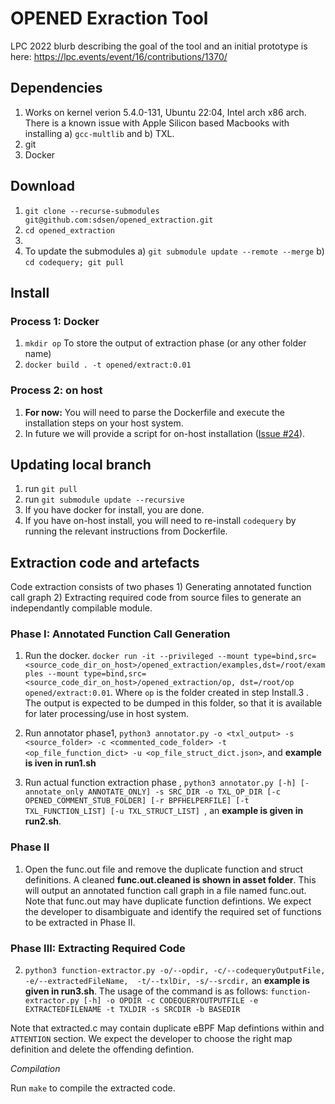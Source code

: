 # OPENED Exraction Tool

LPC 2022 blurb describing the goal of the tool and an initial prototype is here: https://lpc.events/event/16/contributions/1370/ 
 
## Dependencies
 1. Works on kernel verion 5.4.0-131, Ubuntu 22:04, Intel arch x86 arch. There is a known issue with Apple Silicon based Macbooks with installing a) ``gcc-multlib`` and b) TXL.
 2. git
 3. Docker
 
## Download
 1. ``git clone --recurse-submodules git@github.com:sdsen/opened_extraction.git``
 2. ``cd opened_extraction``
 3. 
 4. To update the submodules a) ``git submodule update --remote --merge`` b) ``cd codequery; git pull``
 
## Install 
### Process 1: Docker
 1. ``mkdir op`` To store the output of extraction phase (or any other folder name)
 2.  ``docker build . -t opened/extract:0.01``

### Process 2: on host
 1. **For now:** You will need to parse the Dockerfile and execute the installation steps on your host system.
 2. In future we will provide a script for on-host installation ([Issue #24](https://github.com/sdsen/opened_extraction/issues/24)).
 
## Updating local branch
 1. run ``git pull``
 2. run ``git submodule update --recursive`` 
 3. If you have docker for install, you are done. 
 4. If you have on-host install, you will need to re-install ``codequery`` by running the relevant instructions from Dockerfile.

## Extraction code and artefacts

Code extraction consists of two phases 1) Generating annotated function call graph 2) Extracting required code from source files to generate an independantly compilable module.


### Phase I: Annotated Function Call Generation

 1. Run the docker. ``docker run -it --privileged --mount type=bind,src=<source_code_dir_on_host>/opened_extraction/examples,dst=/root/examples --mount type=bind,src=<source_code_dir_on_host>/opened_extraction/op, dst=/root/op opened/extract:0.01``. Where ``op`` is the folder created in step Install.3 . The output is expected to be dumped in this folder, so that it is available for later processing/use in host system.

2. Run annotator phase1, ``python3 annotator.py -o <txl_output> -s <source_folder> -c <commented_code_folder> -t <op_file_function_dict> -u <op_file_struct_dict.json>``, and **example is iven in run1.sh**
 
 3. Run actual function extraction phase , ``python3 annotator.py [-h] [-annotate_only ANNOTATE_ONLY] -s SRC_DIR -o TXL_OP_DIR [-c OPENED_COMMENT_STUB_FOLDER] [-r BPFHELPERFILE] [-t TXL_FUNCTION_LIST] [-u TXL_STRUCT_LIST] ``, an **example is given in run2.sh**.
### Phase II
1. Open the func.out file and remove the duplicate function and struct definitions. A cleaned **func.out.cleaned is shown in asset folder**. This will output an annotated function call graph in a file named func.out. Note that func.out may have duplicate function defintions. We expect the developer to disambiguate and identify the required set of functions to be extracted in Phase II.

### Phase III: Extracting Required Code
2. ``python3 function-extractor.py -o/--opdir, -c/--codequeryOutputFile, -e/--extractedFileName,  -t/--txlDir, -s/--srcdir,`` an **example is given in run3.sh**. The usage of the command is as follows: ``function-extractor.py [-h] -o OPDIR -c CODEQUERYOUTPUTFILE -e EXTRACTEDFILENAME -t TXLDIR -s SRCDIR -b BASEDIR``


Note that extracted.c may contain duplicate eBPF Map defintions within and ```ATTENTION``` section. We expect the developer to choose the right map definition and delete the offending defintion.


*Compilation*

Run `make` to compile the extracted code.
